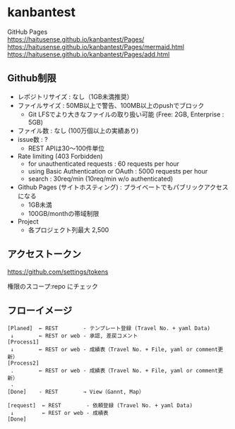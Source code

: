 # kanbantest

GitHub Pages  
<https://haitusense.github.io/kanbantest/Pages/>  
<https://haitusense.github.io/kanbantest/Pages/mermaid.html>  
<https://haitusense.github.io/kanbantest/Pages/add.html>  

## Github制限

- レポジトリサイズ : なし（1GB未満推奨）
- ファイルサイズ : 50MB以上で警告、100MB以上のpushでブロック
  - Git LFSでより大きなファイルの取り扱い可能 (Free: 2GB, Enterprise : 5GB)
- ファイル数 : なし (100万個以上の実績あり)
- issue数 : ?
  - REST APIは30～100件単位
- Rate limiting (403 Forbidden)
  - for unauthenticated requests : 60 requests per hour
  - using Basic Authentication or OAuth : 5000 requests per hour
  - search : 30req/min (10req/min w/o authenticated)
- Github Pages (サイトホスティング) : プライベートでもパブリックアクセスになる
  - 1GB未満
  - 100GB/monthの帯域制限
- Project
  - 各プロジェクト列最大 2,500

## アクセストークン

<https://github.com/settings/tokens>

権限のスコープ:repo にチェック

## フローイメージ

```
[Planed]  ← REST        - テンプレート登録 (Travel No. + yaml Data)
 ↓        ← REST or web - 承認, 差戻コメント
[Process1]
 ↓        ← REST or web - 成績表（Travel No. + File, yaml or comment更新） 
[Process2]
 .        ← REST or web - 成績表（Travel No. + File, yaml or comment更新） 
 .
[Done]    - REST        → View（Gannt, Map） 

[request]  ← REST        - 依頼登録 (Travel No. + yaml Data)
 ↓         ← REST or web - 成績表
[Done]
```
